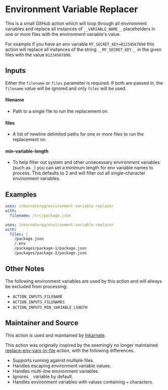 # Environment Variable Replacer
This is a small GitHub action which will loop through all environment variables and replace all instances of `__VARIABLE_NAME__` placeholders in one or more files with the environment variable's value.

For example if you have an env variable `MY_SECRET_KEY=01234567890` this action will replace all instances of the string `__MY_SECRET_KEY__` in the given files with the value `01234567890`.

## Inputs

Either the `filename` or `files` parameter is required.  If both are passed in, the `filename`  value will be ignored and only `files` will be used.

#### filename
- Path to a single file to run the replacement on.

#### files
- A list of newline delimited paths for one or more files to run the replacement on.

#### min-variable-length
- To help filter out system and other unnecessary environment variables (such as `_`) you can set a minimum length for env variable names to process.  This defaults to 2 and will filter out all single-character environment variables.

## Examples

```yaml
uses: inkarnaterpg/environment-variable-replacer
with:
  filename: /src/package.json
```

```yaml
uses: inkarnaterpg/environment-variable-replacer
with:
  files: |
    /package.json
    /.env
    /packages/package-1/package.json
    /packages/package-2/package.json
```

## Other Notes

The following environment variables are used by this action and will always be excluded from processing:
- `ACTION_INPUTS_FILENAME`
- `ACTION_INPUTS_FILENAMES`
- `ACTION_INPUTS_MIN_VARIABLE_LENGTH`

## Maintainer and Source

This action is used and maintained by [Inkarnate](https://github.com/inkarnaterpg).

This action was originally inspired by the seemingly no longer maintained [replace-env-vars-in-file](https://github.com/marketplace/actions/replace-env-vars-in-file) action, with the following differences.
- Supports running against multiple files.
- Handles escaping environment variable values.
- Handles multi-line environment variables.
- Ignores `_` variable by default.
- Handles environment variables with values containing `=` characters.
